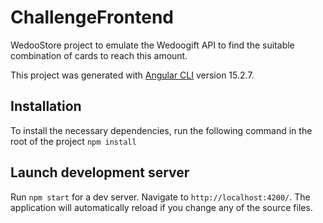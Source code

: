 # ChallengeFrontend

WedooStore project to emulate the Wedoogift API to find the suitable combination of cards to reach this amount.

This project was generated with [Angular CLI](https://github.com/angular/angular-cli) version 15.2.7.

## Installation

To install the necessary dependencies, run the following command in the root of the project `npm install`

## Launch development server

Run `npm start` for a dev server. Navigate to `http://localhost:4200/`. The application will automatically reload if you change any of the source files.

